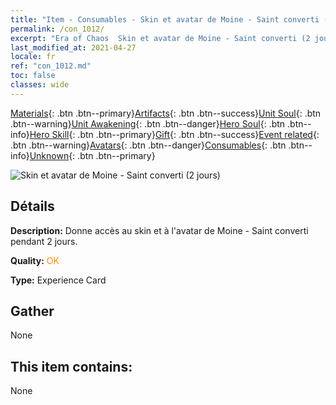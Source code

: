 ```yaml
---
title: "Item - Consumables - Skin et avatar de Moine - Saint converti (2 jours)"
permalink: /con_1012/
excerpt: "Era of Chaos  Skin et avatar de Moine - Saint converti (2 jours)"
last_modified_at: 2021-04-27
locale: fr
ref: "con_1012.md"
toc: false
classes: wide
---
```

 [Materials](/ItemsFR/){: .btn .btn--primary}[Artifacts](/ItemsFR/Artifacts/){: .btn .btn--success}[Unit Soul](/ItemsFR/UnitSoul/){: .btn .btn--warning}[Unit Awakening](/ItemsFR/UnitAwakening/){: .btn .btn--danger}[Hero Soul](/ItemsFR/HeroSoul/){: .btn .btn--info}[Hero Skill](/ItemsFR/HeroSkill/){: .btn .btn--primary}[Gift](/ItemsFR/Gift/){: .btn .btn--success}[Event related](/ItemsFR/Events/){: .btn .btn--warning}[Avatars](/ItemsFR/Avatars/){: .btn .btn--danger}[Consumables](/ItemsFR/Consumables/){: .btn .btn--info}[Unknown](/ItemsFR/Unknown/){: .btn .btn--primary}

 ![Skin et avatar de Moine - Saint converti (2 jours)](/images/u/ti_senglvshengdan.jpg)

## Détails
 **Description:** Donne accès au skin et à l'avatar de Moine - Saint converti pendant 2 jours.

 **Quality:** <span style="color: #FF8C00">OK</span>

 **Type:** Experience Card

## Gather

  None

## This item contains:

  None

